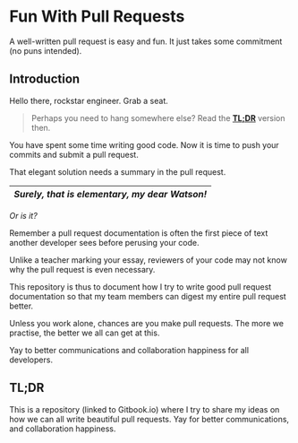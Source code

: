 # Fun With Pull Requests
A well-written pull request is easy and fun. It just takes some commitment (no puns intended).

## Introduction

Hello there, rockstar engineer. Grab a seat. 

> Perhaps you need to hang somewhere else? Read the [**TL;DR**](#tldr) version then.

You have spent some time writing good code. Now it is time to push your commits and submit a pull request.

That elegant solution needs a summary in the pull request. 


| *Surely, that is elementary, my dear Watson!* |
| ---- |

*Or is it?*


Remember a pull request documentation is often the first piece of text another developer sees before perusing your code.

Unlike a teacher marking your essay, reviewers of your code may not know why the pull request is even necessary.

This repository is thus to document how I try to write good pull request documentation so that my team members can digest my entire pull request better.

Unless you work alone, chances are you make pull requests. The more we practise, the better we all can get at this.

Yay to better communications and collaboration happiness for all developers.


## TL;DR

This is a repository (linked to Gitbook.io) where I try to share my ideas on how we can all write beautiful pull requests. Yay for better communications, and collaboration happiness.
